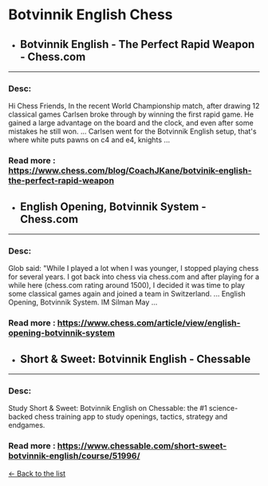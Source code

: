 # Botvinnik English Chess
- ## **Botvinnik English - The Perfect Rapid Weapon - Chess.com** 

---
### Desc: 
 Hi Chess Friends, In the recent World Championship match, after drawing 12 classical games Carlsen broke through by winning the first rapid game. He gained a large advantage on the board and the clock, and even after some mistakes he still won. ... Carlsen went for the Botvinnik English setup, that's where white puts pawns on c4 and e4, knights ... 
### Read more : https://www.chess.com/blog/CoachJKane/botvinik-english-the-perfect-rapid-weapon 
- ## **English Opening, Botvinnik System - Chess.com** 

---
### Desc: 
 Glob said: "While I played a lot when I was younger, I stopped playing chess for several years. I got back into chess via chess.com and after playing for a while here (chess.com rating around 1500), I decided it was time to play some classical games again and joined a team in Switzerland. ... English Opening, Botvinnik System. IM Silman May ... 
### Read more : https://www.chess.com/article/view/english-opening-botvinnik-system 
- ## **Short & Sweet: Botvinnik English - Chessable** 

---
### Desc: 
 Study Short & Sweet: Botvinnik English on Chessable: the #1 science-backed chess training app to study openings, tactics, strategy and endgames. 
### Read more : https://www.chessable.com/short-sweet-botvinnik-english/course/51996/ 


[← Back to the list](../chess-openings.md)